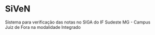 # SiVeN
Sistema para verificação das notas no SIGA do IF Sudeste MG - Campus Juiz de Fora na modalidade Integrado
